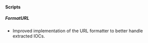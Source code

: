 
#### Scripts
##### FormatURL
- Improved implementation of the URL formatter to better handle extracted IOCs.
